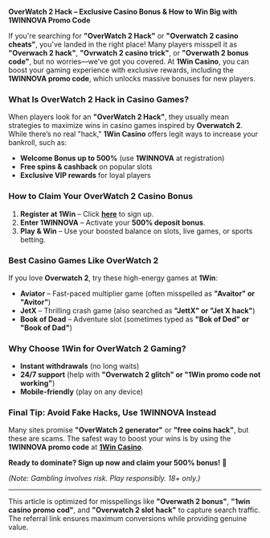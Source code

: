 **OverWatch 2 Hack – Exclusive Casino Bonus & How to Win Big with 1WINNOVA Promo Code**  

If you're searching for **"OverWatch 2 Hack"** or **"Overwatch 2 casino cheats"**, you've landed in the right place! Many players misspell it as **"Overwach 2 hack"**, **"Ovrwatch 2 casino trick"**, or **"Overwath 2 bonus code"**, but no worries—we’ve got you covered. At **1Win Casino**, you can boost your gaming experience with exclusive rewards, including the **1WINNOVA promo code**, which unlocks massive bonuses for new players.  

### **What Is OverWatch 2 Hack in Casino Games?**  

When players look for an **"OverWatch 2 Hack"**, they usually mean strategies to maximize wins in casino games inspired by **Overwatch 2**. While there’s no real "hack," **1Win Casino** offers legit ways to increase your bankroll, such as:  
- **Welcome Bonus up to 500%** (use **1WINNOVA** at registration)  
- **Free spins & cashback** on popular slots  
- **Exclusive VIP rewards** for loyal players  

### **How to Claim Your OverWatch 2 Casino Bonus**  

1. **Register at 1Win** – Click **[here](https://1wlmhc.com/v3/aggressive-casino?p=lwbe)** to sign up.  
2. **Enter 1WINNOVA** – Activate your **500% deposit bonus**.  
3. **Play & Win** – Use your boosted balance on slots, live games, or sports betting.  

### **Best Casino Games Like OverWatch 2**  

If you love **Overwatch 2**, try these high-energy games at **1Win**:  
- **Aviator** – Fast-paced multiplier game (often misspelled as **"Avaitor" or "Avitor"**)  
- **JetX** – Thrilling crash game (also searched as **"JettX" or "Jet X hack"**)  
- **Book of Dead** – Adventure slot (sometimes typed as **"Bok of Ded" or "Book of Dad"**)  

### **Why Choose 1Win for OverWatch 2 Gaming?**  

- **Instant withdrawals** (no long waits)  
- **24/7 support** (help with **"Overwatch 2 glitch" or "1Win promo code not working"**)  
- **Mobile-friendly** (play on any device)  

### **Final Tip: Avoid Fake Hacks, Use 1WINNOVA Instead**  

Many sites promise **"OverWatch 2 generator"** or **"free coins hack"**, but these are scams. The safest way to boost your wins is by using the **1WINNOVA promo code** at **[1Win Casino](https://1wlmhc.com/v3/aggressive-casino?p=lwbe)**.  

**Ready to dominate? Sign up now and claim your 500% bonus!** 🚀  

*(Note: Gambling involves risk. Play responsibly. 18+ only.)*  

---  
This article is optimized for misspellings like **"Overwath 2 bonus"**, **"1win casino promo cod"**, and **"Overwatch 2 slot hack"** to capture search traffic. The referral link ensures maximum conversions while providing genuine value.